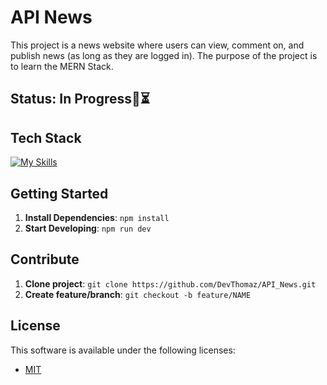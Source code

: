 # API News

This project is a news website where users can view, comment on, and publish news (as long as they are logged in). The purpose of the project is to learn the MERN Stack.

## Status: In Progress:hammer::hourglass_flowing_sand:

## Tech Stack

<!--- # "Verify icons availability here https://github.com/tandpfun/skill-icons" -->

[![My Skills](https://skillicons.dev/icons?i=js,expressjs,mongodb,react)](https://skillicons.dev)

## Getting Started

1. **Install Dependencies**: `npm install`
2. **Start Developing**: `npm run dev`

## Contribute

1. **Clone project**: `git clone https://github.com/DevThomaz/API_News.git`
2. **Create feature/branch**: `git checkout -b feature/NAME`

## License

This software is available under the following licenses:

- [MIT](https://rem.mit-license.org)
